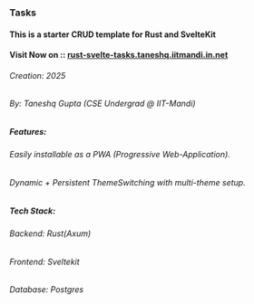 ### Tasks 
#### This is a starter CRUD template for Rust and SvelteKit
#### Visit Now on :: [rust-svelte-tasks.taneshq.iitmandi.in.net](https://rust-svelte-tasks.taneshq.iitmandi.in.net)
###### Creation: 2025
###### By: Taneshq Gupta (CSE Undergrad @ IIT-Mandi)

##### Features:
  ###### Easily installable as a PWA (Progressive Web-Application). 
  ###### Dynamic + Persistent ThemeSwitching with multi-theme setup. 

##### Tech Stack:
  ###### Backend: Rust(Axum)
  ###### Frontend: Sveltekit
  ###### Database: Postgres
